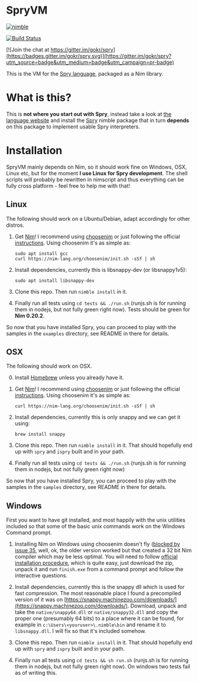 # SpryVM

[![nimble](https://raw.githubusercontent.com/yglukhov/nimble-tag/master/nimble_js.png)](https://github.com/yglukhov/nimble-tag)

[![Build Status](https://travis-ci.org/gokr/spryvm.svg?branch=master)](https://travis-ci.org/gokr/spryvm)

[![Join the chat at https://gitter.im/gokr/spry](https://badges.gitter.im/gokr/spry.svg)](https://gitter.im/gokr/spry?utm_source=badge&utm_medium=badge&utm_campaign=pr-badge)


This is the VM for the [Spry language](http://sprylang.org), packaged as a Nim library.

# What is this?

This is **not where you start out with Spry**, instead take a look at [the language website](http://sprylang.org) and install the [Spry](http://github.com/gork/spry) nimble package that in turn **depends** on this package to implement usable Spry interpreters.

# Installation

SpryVM mainly depends on Nim, so it should work fine on Windows, OSX, Linux etc, but
for the moment **I use Linux for Spry development**. The shell scripts will probably be rewritten in nimscript and thus everything can be fully cross platform - feel free to help me with that!

## Linux
The following should work on a Ubuntu/Debian, adapt accordingly for other distros.

1. Get [Nim](http://www.nim-lang.org)! I recommend using [choosenim](https://github.com/dom96/choosenim) or just following the official [instructions](http://nim-lang.org/download.html). Using choosenim it's as simple as:

    ```
    sudo apt install gcc
    curl https://nim-lang.org/choosenim/init.sh -sSf | sh
    ```

2. Install dependencies, currently this is libsnappy-dev (or libsnappy1v5):
    ```
    sudo apt install libsnappy-dev
    ```

3. Clone this repo. Then run `nimble install` in it.

4. Finally run all tests using `cd tests && ./run.sh` (runjs.sh is for running them in nodejs, but not fully green right now). Tests should be green for **Nim 0.20.2**.

So now that you have installed Spry, you can proceed to play with the samples in the `examples` directory, see README in there for details.

## OSX
The following should work on OSX.

0. Install [Homebrew](https://brew.sh) unless you already have it.

1. Get [Nim](http://www.nim-lang.org)! I recommend using [choosenim](https://github.com/dom96/choosenim) or just following the official [instructions](http://nim-lang.org/download.html). Using choosenim it's as simple as:

    ```
    curl https://nim-lang.org/choosenim/init.sh -sSf | sh
    ```

2. Install dependencies, currently this is only snappy and we can get it using:
    ```
    brew install snappy
    ```

3. Clone this repo. Then run `nimble install` in it. That should hopefully end up with `spry` and `ispry` built and in your path.

4. Finally run all tests using `cd tests && ./run.sh` (runjs.sh is for running them in nodejs, but not fully green right now)

So now that you have installed Spry, you can proceed to play with the samples in the `samples` directory, see README in there for details.

## Windows
First you want to have git installed, and most happily with the unix utilities included so that some of the basic unix commands work on the Windows Command prompt.

1. Installing Nim on Windows using choosenim doesn't fly ([blocked by issue 35](https://github.com/dom96/choosenim/issues/35), well, ok, the older version worked but that created a 32 bit Nim compiler which may be less optimal. You will need to follow [official installation procedure](https://nim-lang.org/install_windows.html), which is quite easy, just download the zip, unpack it and run `finish.exe` from a command prompt and follow the interactive questions.

2. Install dependencies, currently this is the snappy dll which is used for fast compression. The most reasonable place I found a precompiled version of it was on [https://snappy.machinezoo.com/downloads/](https://snappy.machinezoo.com/downloads/). Download, unpack and take the `native/snappy64.dll` or `native/snappy32.dll` and copy the proper one (presumably 64 bits) to a place where it can be found, for example in `c:\Users\<youruser>\.nimble\bin` and rename it to `libsnappy.dll`. I will fix so that it's included somehow.

3. Clone this repo. Then run `nimble install` in it. That should hopefully end up with `spry` and `ispry` built and in your path.

4. Finally run all tests using `cd tests && sh run.sh` (runjs.sh is for running them in nodejs, but not fully green right now). On windows two tests fail as of writing this.
